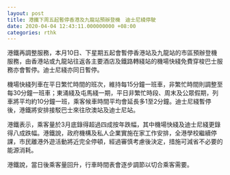 ```yaml
---
layout: post
title: 港鐵下周五起暫停香港及九龍站預辦登機　迪士尼綫停駛
date: 2020-04-04 12:43:11.000000000 +08:00
categories: rthk
---
```


港鐵再調整服務，本月10日、下星期五起會暫停香港站及九龍站的市區預辦登機服務，由香港站或九龍站往返各主要酒店及鐵路轉綫站的機場快綫免費穿梭巴士服務亦會暫停。迪士尼綫亦同日暫停。

機場快綫列車在平日繁忙時間的班次，維持每15分鐘一班車，非繁忙時間則調整至每30分鐘一班車；東涌綫及屯馬綫一期，平日非繁忙時段、周末及公眾假期，列車將平均約10分鐘一班，乘客候車時間平均會延長多1至2分鐘。迪士尼綫暫停後，港鐵將安排接駁巴士來往欣澳站及迪士尼站。

港鐵表示，乘客量於3月底錄得超過四成按年跌幅，其中機場快綫及迪士尼綫更錄得八成跌幅。港鐵說，政府機構及私人企業實施在家工作安排，全港學校繼續停課，市民離港外遊活動將近完全停頓，經過審慎考慮後決定，措施可減省不必要的能源消耗。

港鐵說，當日後乘客量回升，行車時間表會逐步調節以切合乘客需要。
